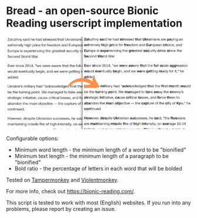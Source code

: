 # Bread - an open-source Bionic Reading userscript implementation

![Demo](demo.png)

Configurable options:

- Minimum word length - the minimum length of a word to be "bionified"
- Minimum text length - the minimum length of a paragraph to be "bionified"
- Bold ratio - the percentage of letters in each word that will be bolded

Tested on [Tampermonkey](https://www.tampermonkey.net/) and [Violentmonkey](https://violentmonkey.github.io/).

For more info, check out https://bionic-reading.com/.

This script is tested to work with most (English) websites. If you run into any problems, please report by creating an issue.